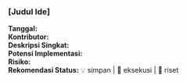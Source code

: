 ### [Judul Ide]
**Tanggal:**  
**Kontributor:**  
**Deskripsi Singkat:**  
**Potensi Implementasi:**  
**Risiko:**  
**Rekomendasi Status:** 💡 simpan | 🚀 eksekusi | 🧩 riset
